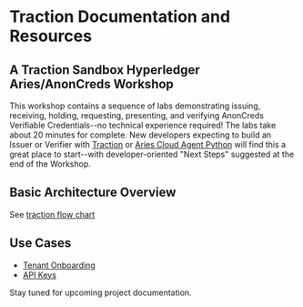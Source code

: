 # Traction Documentation and Resources

## A Traction Sandbox Hyperledger Aries/AnonCreds Workshop

This workshop contains a sequence of labs demonstrating issuing, receiving,
holding, requesting, presenting, and verifying AnonCreds Verifiable
Credentials--no technical experience required! The labs take about 20 minutes
for complete. New developers expecting to build an Issuer or Verifier with
[Traction] or [Aries Cloud Agent Python] will find this a great place to
start--with developer-oriented "Next Steps" suggested at the end of the
Workshop.

[Traction]: https://digital.gov.bc.ca/digital-trust/technical-resources/traction/
[Aries Cloud Agent Python]: https://aca-py.org

## Basic Architecture Overview
See [traction flow chart](assets/traction-flow-chart-1600x900-12162022.pdf)

## Use Cases

* [Tenant Onboarding](USE-CASE-ONBOARD.md)
* [API Keys](USE-CASE-API-KEY.md)

Stay tuned for upcoming project documentation.
